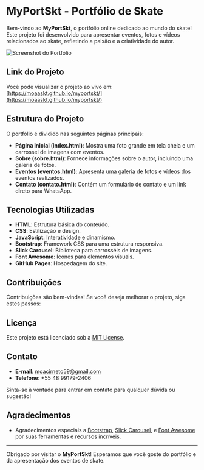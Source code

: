 # MyPortSkt - Portfólio de Skate

Bem-vindo ao **MyPortSkt**, o portfólio online dedicado ao mundo do skate! Este projeto foi desenvolvido para apresentar eventos, fotos e vídeos relacionados ao skate, refletindo a paixão e a criatividade do autor.

![Screenshot do Portfólio](https://i.ibb.co/7NYSMFt/Captura-de-tela-2024-08-29-222929233.png) <!-- Substitua pelo link de uma captura de tela real -->

## Link do Projeto

Você pode visualizar o projeto ao vivo em: [https://moaaskt.github.io/myportskt/](https://moaaskt.github.io/myportskt/)

## Estrutura do Projeto

O portfólio é dividido nas seguintes páginas principais:

- **Página Inicial (index.html)**: Mostra uma foto grande em tela cheia e um carrossel de imagens com eventos.
- **Sobre (sobre.html)**: Fornece informações sobre o autor, incluindo uma galeria de fotos.
- **Eventos (eventos.html)**: Apresenta uma galeria de fotos e vídeos dos eventos realizados.
- **Contato (contato.html)**: Contém um formulário de contato e um link direto para WhatsApp.

## Tecnologias Utilizadas

- **HTML**: Estrutura básica do conteúdo.
- **CSS**: Estilização e design.
- **JavaScript**: Interatividade e dinamismo.
- **Bootstrap**: Framework CSS para uma estrutura responsiva.
- **Slick Carousel**: Biblioteca para carrosséis de imagens.
- **Font Awesome**: Ícones para elementos visuais.
- **GitHub Pages**: Hospedagem do site.


## Contribuições

Contribuições são bem-vindas! Se você deseja melhorar o projeto, siga estes passos:



## Licença

Este projeto está licenciado sob a [MIT License](LICENSE).

## Contato

- **E-mail**: moacirneto59@gmail.com
- **Telefone**: +55 48 99179-2406

Sinta-se à vontade para entrar em contato para qualquer dúvida ou sugestão!

## Agradecimentos

- Agradecimentos especiais a [Bootstrap](https://getbootstrap.com/), [Slick Carousel](https://kenwheeler.github.io/slick/), e [Font Awesome](https://fontawesome.com/) por suas ferramentas e recursos incríveis.

---

Obrigado por visitar o **MyPortSkt**! Esperamos que você goste do portfólio e da apresentação dos eventos de skate.

